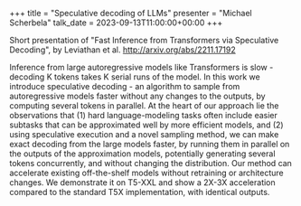 +++
title = "Speculative decoding of LLMs"
presenter = "Michael Scherbela"
talk_date = 2023-09-13T11:00:00+00:00
+++

Short presentation of "Fast Inference from Transformers via Speculative Decoding", by Leviathan et al.
http://arxiv.org/abs/2211.17192

Inference from large autoregressive models like Transformers is slow - decoding K tokens takes K serial runs of the model. In this work we introduce speculative decoding - an algorithm to sample from autoregressive models faster without any changes to the outputs, by computing several tokens in parallel. At the heart of our approach lie the observations that (1) hard language-modeling tasks often include easier subtasks that can be approximated well by more efficient models, and (2) using speculative execution and a novel sampling method, we can make exact decoding from the large models faster, by running them in parallel on the outputs of the approximation models, potentially generating several tokens concurrently, and without changing the distribution. Our method can accelerate existing off-the-shelf models without retraining or architecture changes. We demonstrate it on T5-XXL and show a 2X-3X acceleration compared to the standard T5X implementation, with identical outputs.